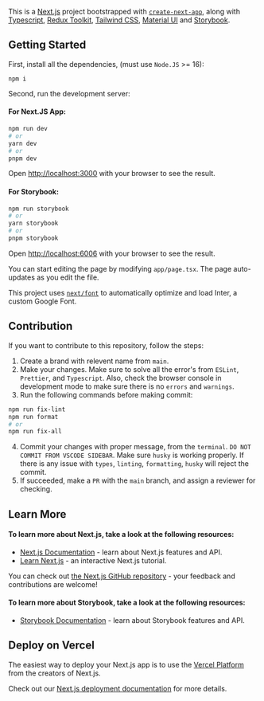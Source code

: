 This is a [Next.js](https://nextjs.org/) project bootstrapped with [`create-next-app`](https://github.com/vercel/next.js/tree/canary/packages/create-next-app), along with [Typescript](https://www.typescriptlang.org/), [Redux Toolkit](https://redux-toolkit.js.org/), [Tailwind CSS](https://tailwindcss.com/), [Material UI](https://mui.com/) and [Storybook](https://storybook.js.org/).

## Getting Started

First, install all the dependencies, (must use `Node.JS` >= 16):

```
npm i
```

Second, run the development server:

#### For Next.JS App:

```bash
npm run dev
# or
yarn dev
# or
pnpm dev
```
Open [http://localhost:3000](http://localhost:3000) with your browser to see the result.

#### For Storybook:

```bash
npm run storybook
# or
yarn storybook
# or
pnpm storybook
```
Open [http://localhost:6006](http://localhost:6006) with your browser to see the result.

You can start editing the page by modifying `app/page.tsx`. The page auto-updates as you edit the file.

This project uses [`next/font`](https://nextjs.org/docs/basic-features/font-optimization) to automatically optimize and load Inter, a custom Google Font.

## Contribution

If you want to contribute to this repository, follow the steps:

1. Create a brand with relevent name from `main`.
2. Make your changes. Make sure to solve all the error's from `ESLint`, `Prettier`, and `Typescript`. Also, check the browser console in development mode to make sure there is no `errors` and `warnings`.
3. Run the following commands before making commit:

```bash
npm run fix-lint
npm run format
# or
npm run fix-all
```

4. Commit your changes with proper message, from the `terminal`. `DO NOT COMMIT FROM VSCODE SIDEBAR`. Make sure `husky` is working properly. If there is any issue with `types`, `linting`, `formatting`, `husky` will reject the commit.
5. If succeeded, make a `PR` with the `main` branch, and assign a reviewer for checking.

## Learn More

#### To learn more about Next.js, take a look at the following resources:

- [Next.js Documentation](https://nextjs.org/docs) - learn about Next.js features and API.
- [Learn Next.js](https://nextjs.org/learn) - an interactive Next.js tutorial.

You can check out [the Next.js GitHub repository](https://github.com/vercel/next.js/) - your feedback and contributions are welcome!

#### To learn more about Storybook, take a look at the following resources:

- [Storybook Documentation](https://storybook.js.org/docs/react/get-started/install/) - learn about Storybook features and API.

## Deploy on Vercel

The easiest way to deploy your Next.js app is to use the [Vercel Platform](https://vercel.com/new?utm_medium=default-template&filter=next.js&utm_source=create-next-app&utm_campaign=create-next-app-readme) from the creators of Next.js.

Check out our [Next.js deployment documentation](https://nextjs.org/docs/deployment) for more details.
